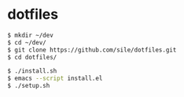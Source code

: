 dotfiles
=========

```sh
$ mkdir ~/dev
$ cd ~/dev/
$ git clone https://github.com/sile/dotfiles.git
$ cd dotfiles/

$ ./install.sh
$ emacs --script install.el
$ ./setup.sh
```
